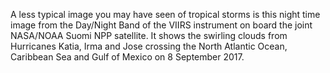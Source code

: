 A less typical image you may have seen of tropical storms is this night time image from the Day/Night Band of the VIIRS instrument on board the joint NASA/NOAA Suomi NPP satellite. It shows the swirling clouds from Hurricanes Katia, Irma and Jose crossing the North Atlantic Ocean, Caribbean Sea and Gulf of Mexico on 8 September 2017.